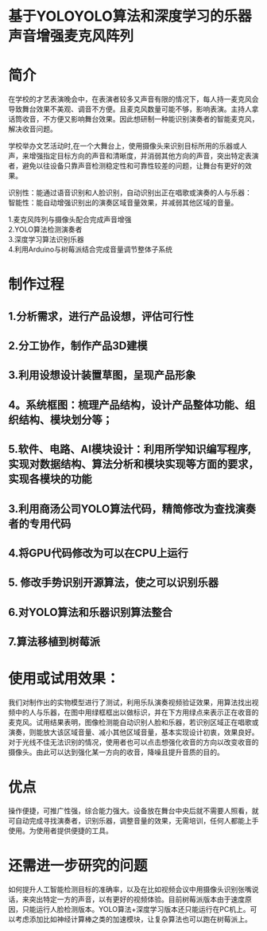 # 基于YOLOYOLO算法和深度学习的乐器声音增强麦克风阵列

# 简介

在学校的才艺表演晚会中，在表演者较多又声音有限的情况下，每人持一麦克风会导致舞台效果不美观、调音不方便。且麦克风数量可能不够，影响表演。主持人拿话筒收音，不方便又影响舞台效果。因此想研制一种能识别演奏者的智能麦克风，解决收音问题。

学校举办文艺活动时,在一个大舞台上，使用摄像头来识别目标所用的乐器或人声，来增强指定目标方向的声音和清晰度，并消弱其他方向的声音，突出特定表演者，避免以往设备只靠声音检测稳定性和可靠性较差的问题，让舞台有更好的效果。

识别性：能通过语音识别和人脸识别，自动识别出正在唱歌或演奏的人与乐器：  
智能性：能自动增强识别出的演奏区域音量效果，并减弱其他区域的音量。

1.麦克风阵列与摄像头配合完成声音增强  
2.YOLO算法检测演奏者  
3.深度学习算法识别乐器  
4.利用Arduino与树莓派结合完成音量调节整体子系统

#  制作过程
## 1.分析需求，进行产品设想，评估可行性 

## 2.分工协作，制作产品3D建模

## 3.利用设想设计装置草图，呈现产品形象

## 4。系统框图：梳理产品结构，设计产品整体功能、组织结构、模块划分等； 

## 5.软件、电路、AI模块设计：利用所学知识编写程序,实现对数据结构、算法分析和模块实现等方面的要求，实现各模块的功能  

## 3.利用商汤公司YOLO算法代码，精简修改为查找演奏者的专用代码  

## 4.将GPU代码修改为可以在CPU上运行  

## 5. 修改手势识别开源算法，使之可以识别乐器  

## 6.对YOLO算法和乐器识别算法整合  

## 7.算法移植到树莓派


# 使用或试用效果：
我们对制作出的实物模型进行了测试，利用乐队演奏视频验证效果，用算法找出视频中的人与乐器，在图中用绿框框出以做标识，并在下方用绿点来表示正在收音的麦克风。试用结果表明，图像检测能自动识别人脸和乐器，若识别区域正在唱歌或演奏，则能放大该区域音量、减小其他区域音量，基本实现设计初衷，效果良好。对于光线不佳无法识别的情况，使用者也可以点击想强化收音的方向以改变收音的摄像头。由此可以达到强化某一方向的收音，降噪且提升音质的目的。

# 优点
操作便捷，可推广性强，综合能力强大。设备放在舞台中央后就不需要人照看，就可自动完成寻找演奏者，识别乐器，调整音量的效果，无需培训，任何人都能上手使用。为使用者提供便捷的工具。

# 还需进一步研究的问题
如何提升人工智能检测目标的准确率，以及在比如视频会议中用摄像头识别张嘴说话，来突出特定一方的声音，以有更好的视频体验。目前树莓派版本由于速度原因，只能运行人脸检测版本。YOLO算法+深度学习版本还只能运行在PC机上。可以考虑添加比如神经计算棒之类的加速模块，让复杂算法也可以跑在树莓派上。
